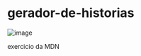 # gerador-de-historias

![image](https://user-images.githubusercontent.com/104576340/171306262-f001c45a-dc3b-43a9-a14a-93bd4c8bc4aa.png)

exercicio da MDN
